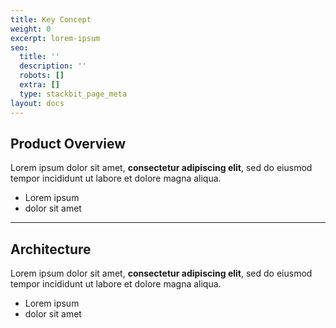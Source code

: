 ```yaml
---
title: Key Concept
weight: 0
excerpt: lorem-ipsum
seo:
  title: ''
  description: ''
  robots: []
  extra: []
  type: stackbit_page_meta
layout: docs
---
```

## Product Overview

Lorem ipsum dolor sit amet, **consectetur adipiscing elit**, sed do eiusmod tempor incididunt ut labore et dolore magna aliqua.

- Lorem ipsum
- dolor sit amet

---
## Architecture

Lorem ipsum dolor sit amet, **consectetur adipiscing elit**, sed do eiusmod tempor incididunt ut labore et dolore magna aliqua.

- Lorem ipsum
- dolor sit amet